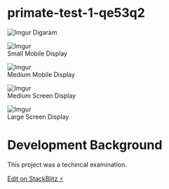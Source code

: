 # primate-test-1-qe53q2

![Imgur](https://i.imgur.com/Wt9LqTm.png)
Digaram

![Imgur](https://i.imgur.com/xuEw6It.png)<br />
Small Mobile Display

![Imgur](https://i.imgur.com/KBDCSKv.png)<br />
Medium Mobile Display


![Imgur](https://i.imgur.com/cmRwYmv.png)<br />
Medium Screen Display 


![Imgur](https://i.imgur.com/igsN51q.png)<br />
Large Screen Display 


# Development Background 
This project was a techincal examination. 

[Edit on StackBlitz ⚡️](https://stackblitz.com/edit/primate-test-1-qe53q2)
